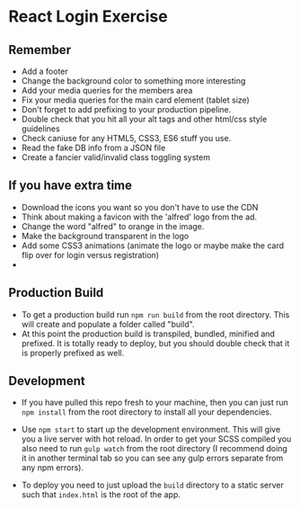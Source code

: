 # React Login Exercise

## Remember

* Add a footer
* Change the background color to something more interesting
* Add your media queries for the members area
* Fix your media queries for the main card element (tablet size)
* Don't forget to add prefixing to your production pipeline. 
* Double check that you hit all your alt tags and other html/css style guidelines
* Check caniuse for any HTML5, CSS3, ES6 stuff you use. 
* Read the fake DB info from a JSON file
* Create a fancier valid/invalid class toggling system

## If you have extra time
* Download the icons you want so you don't have to use the CDN
* Think about making a favicon with the 'alfred' logo from the ad.
* Change the word "alfred" to orange in the image.
* Make the background transparent in the logo
* Add some CSS3 animations (animate the logo or maybe make the card flip over for login versus registration)
* 


## Production Build

* To get a production build run `npm run build` from the root directory. This will create and populate a folder called "build". 
* At this point the production build is transpiled, bundled, minified and prefixed. It is totally ready to deploy, but you should double check that it is properly prefixed as well. 


## Development

* If you have pulled this repo fresh to your machine, then you can just run `npm install` from the root directory to install all your dependencies. 

* Use `npm start` to start up the development environment. This will give you a live server with hot reload. In order to get your SCSS compiled you also need to run `gulp watch` from the root directory (I recommend doing it in another terminal tab so you can see any gulp errors separate from any npm errors).

* To deploy you need to just upload the `build` directory to a static server such that `index.html` is the root of the app.